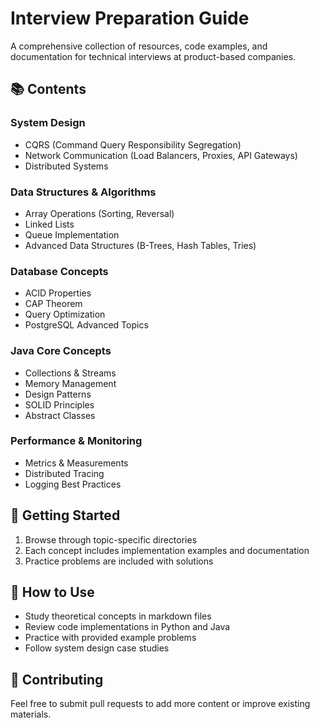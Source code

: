 # Interview Preparation Guide

A comprehensive collection of resources, code examples, and documentation for technical interviews at product-based companies.

## 📚 Contents

### System Design
- CQRS (Command Query Responsibility Segregation)
- Network Communication (Load Balancers, Proxies, API Gateways)
- Distributed Systems

### Data Structures & Algorithms
- Array Operations (Sorting, Reversal)
- Linked Lists
- Queue Implementation
- Advanced Data Structures (B-Trees, Hash Tables, Tries)

### Database Concepts
- ACID Properties
- CAP Theorem
- Query Optimization
- PostgreSQL Advanced Topics

### Java Core Concepts
- Collections & Streams
- Memory Management
- Design Patterns
- SOLID Principles
- Abstract Classes

### Performance & Monitoring
- Metrics & Measurements
- Distributed Tracing
- Logging Best Practices

## 🚀 Getting Started

1. Browse through topic-specific directories
2. Each concept includes implementation examples and documentation
3. Practice problems are included with solutions

## 📖 How to Use

- Study theoretical concepts in markdown files
- Review code implementations in Python and Java
- Practice with provided example problems
- Follow system design case studies

## 🤝 Contributing

Feel free to submit pull requests to add more content or improve existing materials.